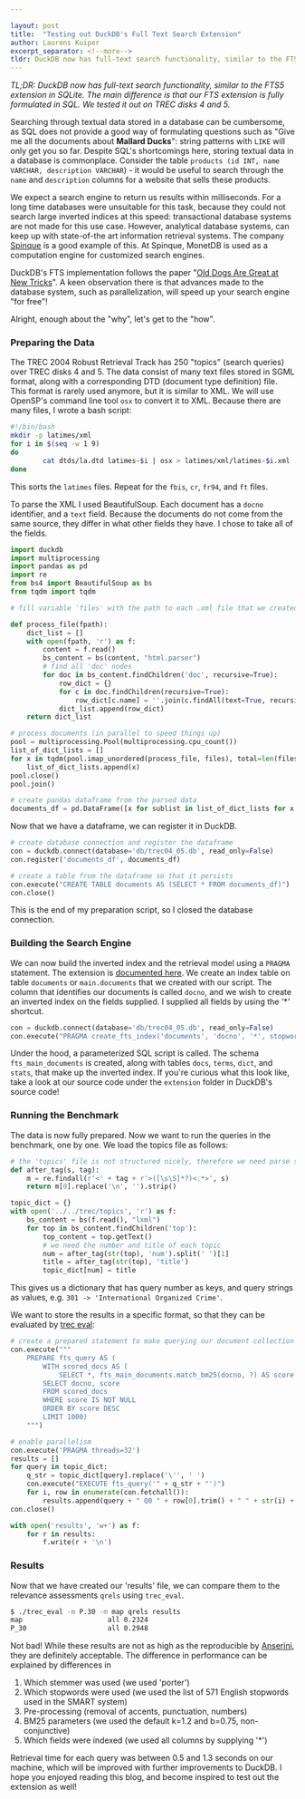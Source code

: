 ```yaml
---

layout: post
title:  "Testing out DuckDB's Full Text Search Extension"
author: Laurens Kuiper
excerpt_separator: <!--more-->
tldr: DuckDB now has full-text search functionality, similar to the FTS5 extension in SQLite. The main difference is that our FTS extension is fully formulated in SQL. We tested it out on TREC disks 4 and 5.
---
```


_TL;DR: DuckDB now has full-text search functionality, similar to the FTS5 extension in SQLite. The main difference is that our FTS extension is fully formulated in SQL. We tested it out on TREC disks 4 and 5._

Searching through textual data stored in a database can be cumbersome, as SQL does not provide a good way of formulating questions such as "Give me all the documents about __Mallard Ducks__": string patterns with `LIKE` will only get you so far. Despite SQL's shortcomings here, storing textual data in a database is commonplace. Consider the table `products (id INT, name VARCHAR, description VARCHAR`) - it would be useful to search through the `name` and `description` columns for a website that sells these products.

<!--more-->

We expect a search engine to return us results within milliseconds. For a long time databases were unsuitable for this task, because they could not search large inverted indices at this speed: transactional database systems are not made for this use case. However, analytical database systems, can keep up with state-of-the art information retrieval systems. The company [Spinque](https://www.spinque.com/) is a good example of this. At Spinque, MonetDB is used as a computation engine for customized search engines.

DuckDB's FTS implementation follows the paper "[Old Dogs Are Great at New Tricks](https://www.duckdb.org/pdf/SIGIR2014-column-stores-ir-prototyping.pdf)". A keen observation there is that advances made to the database system, such as parallelization, will speed up your search engine "for free"!

Alright, enough about the "why", let's get to the "how".

### Preparing the Data

The TREC 2004 Robust Retrieval Track has 250 "topics" (search queries) over TREC disks 4 and 5. The data consist of many text files stored in SGML format, along with a corresponding DTD (document type definition) file. This format is rarely used anymore, but it is similar to XML. We will use OpenSP's command line tool `osx` to convert it to XML. Because there are many files, I wrote a bash script:
```bash
#!/bin/bash
mkdir -p latimes/xml
for i in $(seq -w 1 9)
do
        cat dtds/la.dtd latimes-$i | osx > latimes/xml/latimes-$i.xml
done
```
This sorts the `latimes` files. Repeat for the `fbis`, `cr`, `fr94`, and `ft` files.

To parse the XML I used BeautifulSoup. Each document has a `docno` identifier, and a `text` field. Because the documents do not come from the same source, they differ in what other fields they have. I chose to take all of the fields.
```python
import duckdb
import multiprocessing
import pandas as pd
import re
from bs4 import BeautifulSoup as bs
from tqdm import tqdm

# fill variable 'files' with the path to each .xml file that we created here

def process_file(fpath):
    dict_list = []
    with open(fpath, 'r') as f:
        content = f.read()
        bs_content = bs(content, "html.parser")
        # find all 'doc' nodes
        for doc in bs_content.findChildren('doc', recursive=True):
            row_dict = {}
            for c in doc.findChildren(recursive=True):
                row_dict[c.name] = ''.join(c.findAll(text=True, recursive=False)).trim()
            dict_list.append(row_dict)
    return dict_list

# process documents (in parallel to speed things up)
pool = multiprocessing.Pool(multiprocessing.cpu_count())
list_of_dict_lists = []
for x in tqdm(pool.imap_unordered(process_file, files), total=len(files)):
    list_of_dict_lists.append(x)
pool.close()
pool.join()

# create pandas dataframe from the parsed data
documents_df = pd.DataFrame([x for sublist in list_of_dict_lists for x in sublist])
```

Now that we have a dataframe, we can register it in DuckDB.
```python
# create database connection and register the dataframe
con = duckdb.connect(database='db/trec04_05.db', read_only=False)
con.register('documents_df', documents_df)

# create a table from the dataframe so that it persists
con.execute("CREATE TABLE documents AS (SELECT * FROM documents_df)")
con.close()
```
This is the end of my preparation script, so I closed the database connection.

### Building the Search Engine

We can now build the inverted index and the retrieval model using a `PRAGMA` statement. The extension is [documented here](/docs/extensions/full_text_search). We create an index table on table `documents` or `main.documents` that we created with our script. The column that identifies our documents is called `docno`, and we wish to create an inverted index on the fields supplied. I supplied all fields by using the '\*' shortcut.
```python
con = duckdb.connect(database='db/trec04_05.db', read_only=False)
con.execute("PRAGMA create_fts_index('documents', 'docno', '*', stopwords='english')")
```

Under the hood, a parameterized SQL script is called. The schema `fts_main_documents` is created, along with tables `docs`, `terms`, `dict`, and `stats`, that make up the inverted index. If you're curious what this look like, take a look at our source code under the `extension` folder in DuckDB's source code!

### Running the Benchmark

The data is now fully prepared. Now we want to run the queries in the benchmark, one by one. We load the topics file as follows:
```python
# the 'topics' file is not structured nicely, therefore we need parse some of it using regex
def after_tag(s, tag):
    m = re.findall(r'<' + tag + r'>([\s\S]*?)<.*>', s)
    return m[0].replace('\n', '').strip()

topic_dict = {}
with open('../../trec/topics', 'r') as f:
    bs_content = bs(f.read(), "lxml")
    for top in bs_content.findChildren('top'):
        top_content = top.getText()
        # we need the number and title of each topic
        num = after_tag(str(top), 'num').split(' ')[1]
        title = after_tag(str(top), 'title')
        topic_dict[num] = title
```
This gives us a dictionary that has query number as keys, and query strings as values, e.g. `301 -> 'International Organized Crime'`.

We want to store the results in a specific format, so that they can be evaluated by [trec eval](https://github.com/usnistgov/trec_eval.git):
```python
# create a prepared statement to make querying our document collection easier
con.execute("""
    PREPARE fts_query AS (
        WITH scored_docs AS (
            SELECT *, fts_main_documents.match_bm25(docno, ?) AS score FROM documents)
        SELECT docno, score
        FROM scored_docs
        WHERE score IS NOT NULL
        ORDER BY score DESC
        LIMIT 1000)
    """)

# enable parallelism
con.execute('PRAGMA threads=32')
results = []
for query in topic_dict:
    q_str = topic_dict[query].replace('\'', ' ')
    con.execute("EXECUTE fts_query('" + q_str + "')")
    for i, row in enumerate(con.fetchall()):
        results.append(query + " Q0 " + row[0].trim() + " " + str(i) + " " + str(row[1]) + " STANDARD")
con.close()

with open('results', 'w+') as f:
    for r in results:
        f.write(r + '\n')
```

### Results

Now that we have created our 'results' file, we can compare them to the relevance assessments `qrels` using `trec_eval`.
```bash
$ ./trec_eval -m P.30 -m map qrels results
map                     all 0.2324
P_30                    all 0.2948
```

Not bad! While these results are not as high as the reproducible by [Anserini](https://github.com/castorini/anserini), they are definitely acceptable. The difference in performance can be explained by differences in
1. Which stemmer was used (we used 'porter')
2. Which stopwords were used (we used the list of 571 English stopwords used in the SMART system)
3. Pre-processing (removal of accents, punctuation, numbers)
4. BM25 parameters (we used the default k=1.2 and b=0.75, non-conjunctive)
5. Which fields were indexed (we used all columns by supplying '\*')

Retrieval time for each query was between 0.5 and 1.3 seconds on our machine, which will be improved with further improvements to DuckDB. I hope you enjoyed reading this blog, and become inspired to test out the extension as well!
